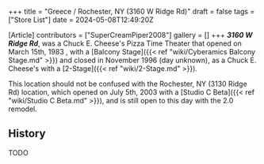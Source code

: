 +++
title = "Greece / Rochester, NY (3160 W Ridge Rd)"
draft = false
tags = ["Store List"]
date = 2024-05-08T12:49:20Z

[Article]
contributors = ["SuperCreamPiper2008"]
gallery = []
+++
<b><i>3160 W Ridge Rd</b></i>, was a Chuck E. Cheese's Pizza Time Theater that opened on March 15th, 1983 , with a [Balcony Stage]({{< ref "wiki/Cyberamics Balcony Stage.md" >}}) and closed in November 1996 (day unknown), as a Chuck E. Cheese's with a [2-Stage]({{< ref "wiki/2-Stage.md" >}}).

This location should not be confused with the Rochester, NY (3130 Ridge Rd) location, which opened on July 5th, 2003 with a [Studio C Beta]({{< ref "wiki/Studio C Beta.md" >}}), and is still open to this day with the 2.0 remodel.


<h2>History</h2>
TODO